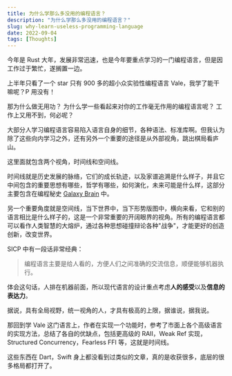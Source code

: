 ```yaml
---
title: 为什么学那么多没用的编程语言？
description: "为什么学那么多没用的编程语言？"
slug: why-learn-useless-programming-language
date: 2022-09-04
tags: [Thoughts]
---
```


今年是 Rust 大年，发展非常迅速，也是今年要重点学习的一门编程语言，但是因工作过于繁忙，遂搁置一边。

上半年只看了一个 star 只有 900 多的超小众实验性编程语言 Vale，我学了能干嘛呢？P 用没有！

<!-- truncate -->

那为什么做无用功？
为什么学一些看起来对你的工作毫无作用的编程语言呢？
工作上又用不到，何必呢？

大部分人学习编程语言容易陷入语言自身的细节，各种语法、标准库啊。但我认为除了这些向内学习之外，还有另外一个重要的途径是从外部视角，跳出棋局看庐山。

这里面就包含两个视角，时间线和空间线。

时间线就是历史发展的脉络，它们的成长轨迹，以及家谱追溯是什么样子，并且它中间包含的重要思想有哪些，哲学有哪些，如何演化，未来可能是什么样，这部分主要包含在编程秘史 [Galaxy Brain](https://www.bilibili.com/video/BV1YD4y1B7NC) 中。

另一个重要角度就是空间线，当下世界中，当下形势版图中，横向来看，它和别的语言相比是什么样子的，这是一个非常重要的开阔眼界的视角。所有的编程语言都可以看作人类智慧的大熔炉，通过各种思想碰撞辩论各种"战争"，才能更好的创造创新，改变世界。

SICP 中有一段话非常经典：

> 编程语言主要是给人看的，方便人们之间准确的交流信息，顺便能够机器执行。

体会这句话，人排在机器前面，所以现代语言的设计重点考虑**人的感受**以及**信息的表达力**。

据说，具有全局视野，统一视角的人，才具有极高的上限，据谁说，据我说。

那回到学 Vale 这门语言上，作者在实现一个功能时，参考了市面上各个高级语言的实现方法，总结了各自的优缺点，包括更高级的 RAII，Weak Ref 实现，Structured Concurrency，Fearless FFI 等，这就是时间线。

这些东西在 Dart，Swift 身上都没看到过类似的文章，真的是收获很多，底层的很多格局都打开了。
